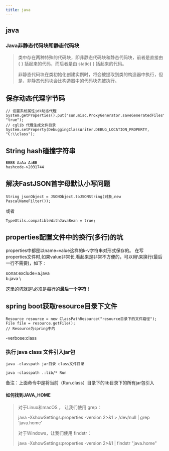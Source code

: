 ```yaml
---
title: java
---
```

## java
###  Java非静态代码块和静态代码块

> 类中存在两种特殊的代码块，即非静态代码块和静态代码块，前者是直接由 { } 括起来的代码，而后者是由 static{ } 括起来的代码。
>
> 非静态代码块在类初始化创建实例时，将会被提取到类的构造器中执行，但是，非静态代码块会比构造器中的代码块先被执行。



## 保存动态代理字节码

```
// 设置系统属性jdk动态代理
System.getProperties().put("sun.misc.ProxyGenerator.saveGeneratedFiles", "true"); 
// cglib 代理生成文件目录
System.setProperty(DebuggingClassWriter.DEBUG_LOCATION_PROPERTY, "C:\\class");
```

## String hash碰撞字符串

```
BBBB AaAa AaBB
hashcode->2031744
```

## 解决FastJSON首字母默认小写问题

```
String jsonObject = JSONObject.toJSONString(对象,new PascalNameFilter());
```

或者

```
TypeUtils.compatibleWithJavaBean = true;
```

## properties配置文件中的换行(多行)的坑

properties中都是以name=value这样的k-v字符串对形式保存的。
在写properties文件时,如果value非常长,看起来是非常不方便的，可以用\来换行(最后一行不需要\)，如下 :

sonar.exclude=a.java \
                     	  b.java \
                     
这里的坑就是\必须是每行的**最后一个字符**！

## spring boot获取resource目录下文件

```
Resource resource = new ClassPathResource("resource目录下的文件路径");
File file = resource.getFile();
// Resource为spring中的
```



-verbose:class

### 执行 java class 文件引入jar包

```
java -classpath jar目录 class文件目录

java -classpath .:lib/* Run 
```

备注：上面命令中是将当前（Run.class）目录下的lib目录下的所有jar包引入

#### 如何找到JAVA_HOME

> 对于Linux和macOS ， 让我们使用 grep：
>
> java -XshowSettings:properties -version 2>&1 > /dev/null | grep 'java.home'
>
> 对于Windows，让我们使用 findstr：
>
> java -XshowSettings:properties -version 2>&1 | findstr "java.home"